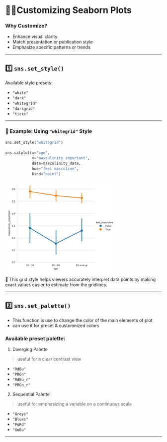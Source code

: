 # 🎨🔧Customizing Seaborn Plots

### Why Customize?
- Enhance visual clarity
- Match presentation or publication style
- Emphasize specific patterns or trends

---

## 1️⃣ `sns.set_style()`

Available style presets:
- `"white"`
- `"dark"`
- `"whitegrid"` 
- `"darkgrid"`
- `"ticks"`

---

### 📍 Example: Using `"whitegrid"` Style

```python
sns.set_style("whitegrid")

sns.catplot(x="age",
            y="masculinity_important",
            data=masculinity_data,
            hue="feel masculine",
            kind="point")
```
<left>
  <img src="white_grid.JPG" width="350">
</left>

📌 This grid style helps viewers accurately interpret data points by making exact values easier to estimate from the gridlines.

---

## 2️⃣ `sns.set_palette()`

- This function is use to change the color of the main elements of plot
- can use it for preset & customnized colors

### Available preset palette:

1) Diverging Palette
> useful for a clear contrast view

- `"RdBu"`
- `"PRGn"`
- `"RdBu_r"` 
- `"PRGn_r"`

2) Sequential Palette
> useful for emphasizing a variable on a continuous scale
   
- `"Greys"`
- `"Blues"`
- `"PuRd"`
- `"GnBu"`

---


